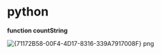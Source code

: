 # python
**function countString**






![{71172B58-00F4-4D17-8316-339A7917008F} png](https://github.com/user-attachments/assets/df6118f7-51d6-44f4-bbcd-2d7a393383a9)
